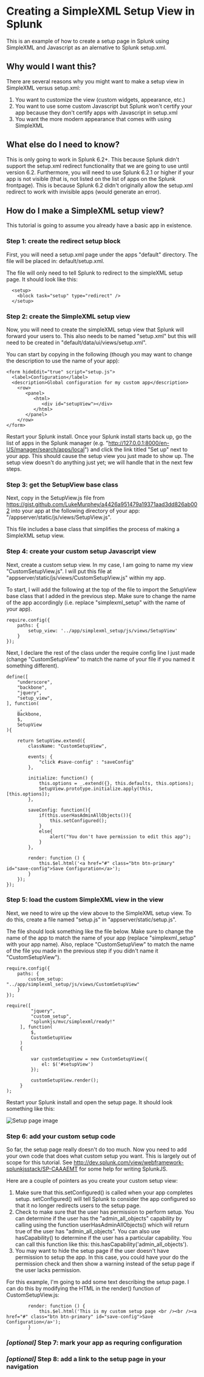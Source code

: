 # Creating a SimpleXML Setup View in Splunk
This is an example of how to create a setup page in Splunk using SimpleXML and Javascript as an alernative to Splunk setup.xml.

## Why would I want this?

There are several reasons why you might want to make a setup view in SimpleXML versus setup.xml:

1) You want to customize the view (custom widgets, appearance, etc.)
2) You want to use some custom Javascript but Splunk won't certify your app because they don't certify apps with Javascript in setup.xml
3) You want the more modern appearance that comes with using SimpleXML


## What else do I need to know?

This is only going to work in Splunk 6.2+. This because Splunk didn't support the setup.xml redirect functionality that we are going to use until version 6.2. Furthermore, you will need to use Splunk 6.2.1 or higher if your app is not visible (that is, not listed on the list of apps on the Splunk frontpage). This is because Splunk 6.2 didn't originally allow the setup.xml redirect to work with invisible apps (would generate an error).

## How do I make a SimpleXML setup view?

This tutorial is going to assume you already have a basic app in existence.

### Step 1: create the redirect setup block
First, you will need a setup.xml page under the apps "default" directory. The file will be placed in: default/setup.xml.

The file will only need to tell Splunk to redirect to the simpleXML setup page. It should look like this:

```
  <setup>
    <block task="setup" type="redirect" />
  </setup>
```

### Step 2: create the SimpleXML setup view
Now, you will need to create the simpleXML setup view that Splunk will forward your users to. This also needs to be named "setup.xml" but this will need to be created in "default/data/ui/views/setup.xml".

You can start by copying in the following (though you may want to change the description to use the name of your app):

```
<form hideEdit="true" script="setup.js">
  <label>Configuration</label>
  <description>Global configuration for my custom app</description>
	<row>
	   <panel>
	      <html>
	         <div id="setupView"></div>
	      </html>
	   </panel>
	</row>
</form>
```

Restart your Splunk install. Once your Splunk install starts back up, go the list of apps in the Splunk manager (e.g. "http://127.0.0.1:8000/en-US/manager/search/apps/local") and click the link titled "Set up" next to your app. This should cause the setup view you just made to show up. The setup view doesn't do anything just yet; we will handle that in the next few steps.

### Step 3: get the SetupView base class
Next, copy in the SetupView.js file from https://gist.github.com/LukeMurphey/a4426a951479a19371aad3dd826ab002 into your app at the following directory of your app: "/appserver/static/js/views/SetupView.js".

This file includes a base class that simplifies the process of making a SimpleXML setup view.

### Step 4: create your custom setup Javascript view
Next, create a custom setup view. In my case, I am going to name my view "CustomSetupView.js". I will put this file at "appserver/static/js/views/CustomSetupView.js" within my app.

To start, I will add the following at the top of the file to import the SetupView base class that I added in the previous step. Make sure to change the name of the app accordingly (i.e. replace "simplexml_setup" with the name of your app).

```
require.config({
    paths: {
        setup_view: '../app/simplexml_setup/js/views/SetupView'
    }
});
```

Next, I declare the rest of the class under the require config line I just made (change "CustomSetupView" to match the name of your file if you named it something different).

```
define([
    "underscore",
    "backbone",
    "jquery",
    "setup_view",
], function(
    _,
    Backbone,
    $,
    SetupView
){

    return SetupView.extend({
        className: "CustomSetupView",

        events: {
            "click #save-config" : "saveConfig"
        },

        initialize: function() {
        	this.options = _.extend({}, this.defaults, this.options);
            SetupView.prototype.initialize.apply(this, [this.options]);
        },

        saveConfig: function(){
            if(this.userHasAdminAllObjects()){
                this.setConfigured();
            }
            else{
                alert("You don't have permission to edit this app");
            }
        },
        
        render: function () {
            this.$el.html('<a href="#" class="btn btn-primary" id="save-config">Save Configuration</a>');
        }
    });
});
```

### Step 5: load the custom SimpleXML view in the view

Next, we need to wire up the view above to the SimpleXML setup view. To do this, create a file named "setup.js" in "appserver/static/setup.js".

The file should look something like the file below. Make sure to change the name of the app to match the name of your app (replace "simplexml_setup" with your app name). Also, replace "CustomSetupView" to match the name of the file you made in the previous step if you didn't name it "CustomSetupView").

```
require.config({
    paths: {
        custom_setup: "../app/simplexml_setup/js/views/CustomSetupView"
    }
});

require([
         "jquery",
         "custom_setup",
         "splunkjs/mvc/simplexml/ready!"
     ], function(
         $,
         CustomSetupView
     )
     {
         
         var customSetupView = new CustomSetupView({
        	 el: $('#setupView')
         });
         
         customSetupView.render();
     }
);
```

Restart your Splunk install and open the setup page. It should look something like this:

![Setup page image](https://github.com/LukeMurphey/splunk-simplexml-setup-example/blob/master/custom_setup.png)

### Step 6: add your custom setup code

So far, the setup page really doesn't do too much. Now you need to add your own code that does what custom setup you want. This is largely out of scope for this tutorial. See http://dev.splunk.com/view/webframework-splunkjsstack/SP-CAAAEMT for some help for writing SplunkJS.

Here are a couple of pointers as you create your custom setup view:

 1) Make sure that this.setConfigured() is called when your app completes setup. setConfigured() will tell Splunk to consider the app configured so that it no longer redirects users to the setup page.
 2) Check to make sure that the user has permission to perform setup. You can determine if the user has the "admin_all_objects" capability by calling using the function userHasAdminAllObjects() which will return true of the user has "admin_all_objects". You can also use hasCapability() to determine if the user has a particular capability. You can call this function like this: this.hasCapability('admin_all_objects').
  3) You may want to hide the setup page if the user doesn't have permission to setup the app. In this case, you could have your do the permission check and then show a warning instead of the setup page if the user lacks permission.

For this example, I'm going to add some text describing the setup page. I can do this by modifying the HTML in the render() function of CustomSetupView.js:

```
        render: function () {
            this.$el.html('This is my custom setup page <br /><br /><a href="#" class="btn btn-primary" id="save-config">Save Configuration</a>');
        }
```


### *[optional]* Step 7: mark your app as requring configuration

### *[optional]* Step 8: add a link to the setup page in your navigation
